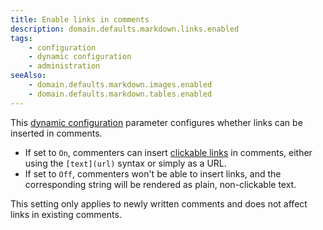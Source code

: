 ```yaml
---
title: Enable links in comments
description: domain.defaults.markdown.links.enabled
tags:
    - configuration
    - dynamic configuration
    - administration
seeAlso:
    - domain.defaults.markdown.images.enabled
    - domain.defaults.markdown.tables.enabled
---
```


This [dynamic configuration](/configuration/backend/dynamic) parameter configures whether links can be inserted in comments.

<!--more-->

* If set to `On`, commenters can insert [clickable links](/kb/markdown#links) in comments, either using the `[text](url)` syntax or simply as a URL.
* If set to `Off`, commenters won't be able to insert links, and the corresponding string will be rendered as plain, non-clickable text.

This setting only applies to newly written comments and does not affect links in existing comments.

